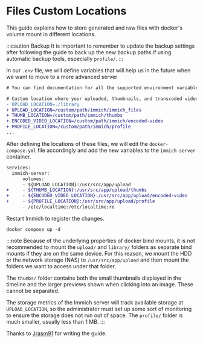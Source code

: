 # Files Custom Locations

This guide explains how to store generated and raw files with docker's volume mount in different locations.

:::caution Backup
It is important to remember to update the backup settings after following the guide to back up the new backup paths if using automatic backup tools, especially `profile/`.
:::

In our `.env` file, we will define variables that will help us in the future when we want to move to a more advanced server

```diff title=".env"
# You can find documentation for all the supported environment variables [here](/docs/install/environment-variables)

# Custom location where your uploaded, thumbnails, and transcoded video files are stored
- UPLOAD_LOCATION=./library
+ UPLOAD_LOCATION=/custom/path/immich/immich_files
+ THUMB_LOCATION=/custom/path/immich/thumbs
+ ENCODED_VIDEO_LOCATION=/custom/path/immich/encoded-video
+ PROFILE_LOCATION=/custom/path/immich/profile
...
```

After defining the locations of these files, we will edit the `docker-compose.yml` file accordingly and add the new variables to the `immich-server` container.

```diff title="docker-compose.yml"
services:
  immich-server:
      volumes:
      - ${UPLOAD_LOCATION}:/usr/src/app/upload
+     - ${THUMB_LOCATION}:/usr/src/app/upload/thumbs
+     - ${ENCODED_VIDEO_LOCATION}:/usr/src/app/upload/encoded-video
+     - ${PROFILE_LOCATION}:/usr/src/app/upload/profile
      - /etc/localtime:/etc/localtime:ro
```

Restart Immich to register the changes.

```
docker compose up -d
```

:::note
Because of the underlying properties of docker bind mounts, it is not recommended to mount the `upload/` and `library/` folders as separate bind mounts if they are on the same device.
For this reason, we mount the HDD or the network storage (NAS) to `/usr/src/app/upload` and then mount the folders we want to access under that folder.

The `thumbs/` folder contains both the small thumbnails displayed in the timeline and the larger previews shown when clicking into an image. These cannot be separated.

The storage metrics of the Immich server will track available storage at `UPLOAD_LOCATION`, so the administrator must set up some sort of monitoring to ensure the storage does not run out of space. The `profile/` folder is much smaller, usually less than 1 MB.
:::

Thanks to [Jrasm91](https://github.com/immich-app/immich/discussions/2110#discussioncomment-5477767) for writing the guide.
